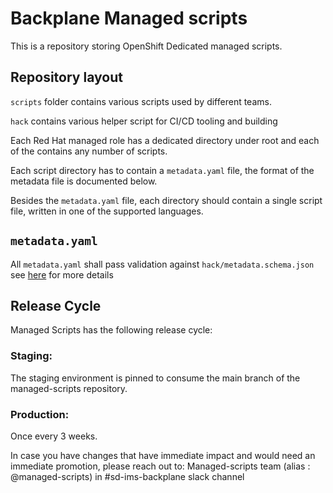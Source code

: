 # Backplane Managed scripts

This is a repository storing OpenShift Dedicated managed scripts.

## Repository layout

`scripts` folder contains various scripts used by different teams.

`hack` contains various helper script for CI/CD tooling and building

Each Red Hat managed role has a dedicated directory under root and each of the contains any number
of scripts.

Each script directory has to contain a `metadata.yaml` file, the format of the metadata file is
documented below.

Besides the `metadata.yaml` file, each directory should contain a single script file, written in one of
the supported languages.

## `metadata.yaml`

All `metadata.yaml` shall pass validation against `hack/metadata.schema.json` see [here](https://json-schema.org/) for more details

## Release Cycle

Managed Scripts has the following release cycle:

### Staging:

The staging environment is pinned to consume the main branch of the managed-scripts repository.

### Production:

Once every 3 weeks.

In case you have changes that have immediate impact and would need an immediate promotion, please reach out to:
Managed-scripts team (alias : @managed-scripts) in #sd-ims-backplane slack channel 
